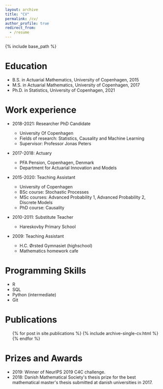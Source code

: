 ```yaml
---
layout: archive
title: "CV"
permalink: /cv/
author_profile: true
redirect_from:
  - /resume
---
```


{% include base_path %}

Education
======
* B.S. in Actuarial Mathematics, University of Copenhagen, 2015
* M.S. in Actuarial Mathematics, University of Copenhagen, 2017
* Ph.D. in Statistics, University of Copenhagen, 2021

Work experience
======
* 2018-2021: Researcher PhD Candidate
  * University Of Copenhagen
  * Fields of research: Statistics, Causality and Machine Learning
  * Supervisor: Professor Jonas Peters
  
* 2017-2018: Actuary
  * PFA Pension, Copenhagen, Denmark
  * Department for Actuarial Innovation and Models

* 2015-2020: Teaching Assistant
  * University of Copenhagen
  * BSc course: Stochastic Processes
  * MSc courses: Advanced Probability 1, Advanced Probability 2, Discrete Models
  * PhD course: Causality

* 2010-2011: Substitute Teacher
  * Hareskovby Primary School 

* 2009: Teaching Assistant
  * H.C. Ørsted Gymnasiet (highschool)
  * Mathematics homework cafe
  
Programming Skills
======
* R
* SQL
* Python (intermediate)
* Git

Publications
======
  <ul>{% for post in site.publications %}
    {% include archive-single-cv.html %}
  {% endfor %}</ul>
  
Prizes and Awards
======
* 2019: Winner of NeurIPS 2019 C4C challenge.
* 2018: Danish Mathematical Society's thesis prize for the best mathematical master's thesis submitted at danish universities in 2017.
  

